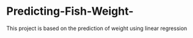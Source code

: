 # Predicting-Fish-Weight-
This project is based on the prediction of weight using linear regression
